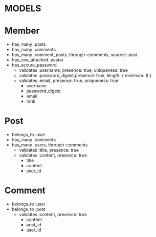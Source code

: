 # MODELS

# Member
  * has_many :posts
  * has_many :comments
  * has_many :comment_posts, through :comments, source: :post
  * has_one_attached :avatar
  * has_secure_password
    * validates :username, presence: true, uniqueness: true
    * validates :password_digest,presence: true, length: { minimum: 8 }
    * validates :email, presence: true, uniqueness: true
      * username
      * password_digest
      * email
      * rank

# Post
  * belongs_to :user
  * has_many :comments
  * has_many :users, through :comments
    * validates :title, presence: true
    * validates :content, presence: true
      * title
      * content
      * user_id

# Comment
  * belongs_to :user
  * belongs_to :post
    * validates :content, presence: true
      * content
      * post_id
      * user_id
